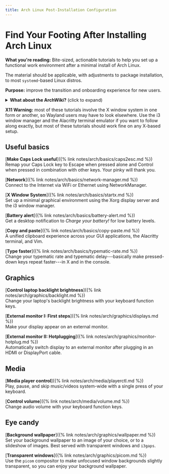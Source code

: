 ```yaml
---
title: Arch Linux Post-Installation Configuration
---
```


# Find Your Footing After Installing Arch Linux

**What you're reading:** Bite-sized, actionable tutorials to help you set up a functional work environment after a minimal install of Arch Linux.
<!-- (read: mostly solutions to my stumbling points when migrating to Arch from macOS). -->
The material should be applicable, with adjustments to package installation, to most `systemd`-based Linux distros.

**Purpose:** improve the transition and onboarding experience for new users.

<details>
  <summary>
  <strong>What about the ArchWiki?</strong> (click to expand)
  </summary>
  <p>TLDR: The ArchWiki is the canonical resource for Arch-related information, 
  while these guides are my attempt to distill information from the ArchWiki, Arch forums, and my personal experience into self-contained, immediately actionable guides more friendly to new users.</p>

  <p>Longer version: I’ve tried to address the following issue:
  the ArchWiki, like the Unix <code class="language-plaintext highlighter-rouge">man</code> pages, is the best and fastest place to go when you know what you’re doing and what you’re looking for,
  but can be intimidating to new users because of the sheer amount of information, lack of strong opinions on how to approach a given topic, and the need to read multiple cross-linked articles before fully understanding a concept.</p>

  <p>This series is <em>intentionally</em> opinionated, and leans towards a minimalistic setup of the i3 window manager with the X Window System.
  It aims to make you quickly functional by teaching atomic tasks in self-contained articles;
  I try to cover only the information you need to solve each task (while still understanding what you’re doing), and move supplemental information to external references.
  Individual articles are meant to be self-contained and immediately actionable.</p>

  <p>Spending hours hopping through the ArchWiki’s cross-referenced articles is great—that’s how I learned myself—but in hindsight I’d argue that it’s not excessive hand-holding to first walk a new user through reliably connecting to the Internet, using their monitor, copying and pasting text, and confidently performing the handful of other basic, generally taken-for-granted tasks needed to find your footing on Arch Linux.</p>
</details>

**X11 Warning:** most of these tutorials involve the X window system in one form or another, so Wayland users may have to look elsewhere.
Use the i3 window manager and the Alacritty terminal emulator if you want to follow along exactly, but most of these tutorials should work fine on any X-based setup.

## Useful basics

[**Make Caps Lock useful**]({% link notes/arch/basics/caps2esc.md %})
<br>
Remap your Caps Lock key to Escape when pressed alone and Control when pressed in combination with other keys.
Your pinky will thank you.

[**Network**]({% link notes/arch/basics/network-manager.md %})
<br>
Connect to the Internet via WiFi or Ethernet using NetworkManager.

[**X Window System**]({% link notes/arch/basics/startx.md %})
<br>
Set up a minimal graphical environment using the Xorg display server and the i3 window manager.

<!-- [**USB**]({% link notes/arch/basics/usb.md %}) -->
<!-- <br> -->
<!-- Read and write data from external USB drives. -->

[**Battery alert**]({% link notes/arch/basics/battery-alert.md %})
<br>
Get a desktop notification to *Charge your battery!* for low battery levels.

[**Copy and paste**]({% link notes/arch/basics/copy-paste.md %})
<br>
A unified clipboard experience across your GUI applications, the Alacritty terminal, and Vim.

[**Type faster**]({% link notes/arch/basics/typematic-rate.md %})
<br>
Change your typematic rate and typematic delay---basically make pressed-down keys repeat faster---in X and in the console.

## Graphics

[**Control laptop backlight brightness**]({% link notes/arch/graphics/backlight.md %})
<br>
Change your laptop's backlight brightness with your keyboard function keys.

[**External monitor I: First steps**]({% link notes/arch/graphics/displays.md %})
<br>
Make your display appear on an external monitor.

[**External monitor II: Hotplugging**]({% link notes/arch/graphics/monitor-hotplug.md %}) <br>
Automatically switch display to an external monitor after plugging in an HDMI or DisplayPort cable.

## Media

[**Media player control**]({% link notes/arch/media/playerctl.md %})
<br>
Play, pause, and skip music/videos system-wide with a single press of your keyboard.

[**Control volume**]({% link notes/arch/media/volume.md %})
<br>
Change audio volume with your keyboard function keys.

## Eye candy

[**Background wallpaper**]({% link notes/arch/graphics/wallpaper.md %})
<br>
Set your background wallpaper to an image of your choice, or to a slideshow of images.
Best served with transparent windows and `i3gaps`.

[**Transparent windows**]({% link notes/arch/graphics/picom.md %})
<br>
Use the `picom` compositor to make unfocused window backgrounds slightly transparent, so you can enjoy your background wallpaper.
